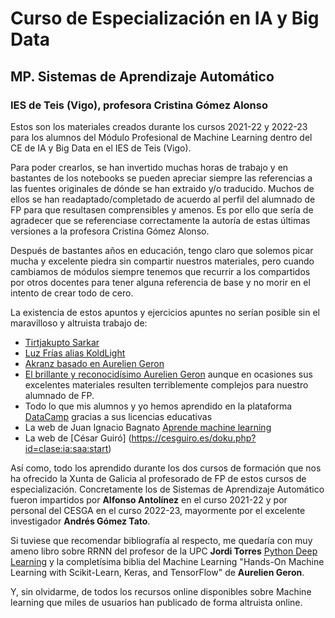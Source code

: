 # Curso de Especialización en IA y Big Data
## MP. Sistemas de Aprendizaje Automático
### IES de Teis (Vigo), profesora Cristina Gómez Alonso

Estos son los materiales creados durante los cursos 2021-22 y 2022-23 para los alumnos del Módulo Profesional de Machine Learning dentro del CE de IA y Big Data en el IES de Teis (Vigo).

Para poder crearlos, se han invertido muchas horas de trabajo y en bastantes de los notebooks se pueden apreciar siempre las referencias a las fuentes originales de dónde se han extraido y/o traducido. Muchos de ellos se han readaptado/completado de acuerdo al perfil del alumnado de FP para que resultasen comprensibles y amenos. Es por ello que sería de agradecer que se referenciase correctamente la autoría de estas últimas versiones a la profesora Cristina Gómez Alonso.

Después de bastantes años en educación, tengo claro que solemos picar mucha y excelente piedra sin compartir nuestros materiales, pero cuando cambiamos de módulos siempre tenemos que recurrir a los compartidos por otros docentes para tener alguna referencia de base y no morir en el intento de crear todo de cero.

La existencia de estos apuntos y ejercicios apuntes no serían posible sin el maravilloso y altruista trabajo de:

* [Tirtjakupto Sarkar](https://github.com/tirthajyoti/Machine-Learning-with-Python)
* [Luz Frías alias KoldLight](https://github.com/koldLight/curso-python-analisis-datos)
* [Akranz basado en Aurelien Geron](https://github.com/Akramz/Hands-on-Machine-Learning-with-Scikit-Learn-Keras-and-TensorFlow)
* [El brillante y reconocidísimo Aurelien Geron](https://github.com/ageron/handson-ml2) aunque en ocasiones sus excelentes materiales resulten terriblemente complejos para nuestro alumnado de FP.
* Todo lo que mis alumnos y yo hemos aprendido en la plataforma [DataCamp](https://www.datacamp.com/) gracias a sus licencias educativas 
* La web de Juan Ignacio Bagnato [Aprende machine learning](https://www.aprendemachinelearning.com/)
* La web de [César Guiró] (https://cesguiro.es/doku.php?id=clase:ia:saa:start)


Así como, todo los aprendido durante los dos cursos de formación que nos ha ofrecido la Xunta de Galicia al profesorado de FP de estos cursos de especialización. Concretamente los de Sistemas de Aprendizaje Automático fueron impartidos por **Alfonso Antolínez** en el curso 2021-22 y por personal del CESGA en el curso 2022-23, mayormente por el excelente investigador **Andrés Gómez Tato**.

Si tuviese que recomendar bibliografía al respecto, me quedaría con muy ameno libro sobre RRNN del profesor de la UPC **Jordi Torres** [Python Deep Learning](https://torres.ai/python-deep-learning) y la completísima biblia del Machine Learning "Hands-On Machine Learning with Scikit-Learn, Keras, and TensorFlow" de **Aurelien Geron**.

Y, sin olvidarme, de todos los recursos online disponibles sobre Machine learning que miles de usuarios han publicado de forma altruista online.
